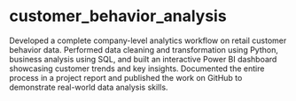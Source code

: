 # customer_behavior_analysis
Developed a complete company-level analytics workflow on retail customer behavior data. Performed data cleaning and 
transformation using Python, business analysis using SQL, and built an interactive Power BI dashboard showcasing 
customer trends and key insights. Documented the entire process in a project report and published the work on GitHub 
to demonstrate real-world data analysis skills. 
